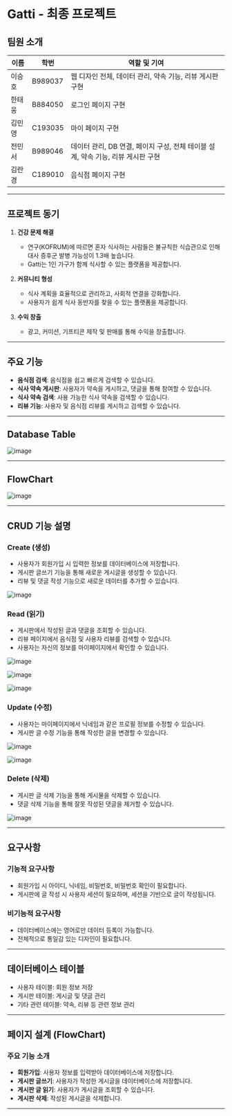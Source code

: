 
# Gatti - 최종 프로젝트

## 팀원 소개
| 이름       | 학번       | 역할 및 기여                                           |
|------------|------------|-------------------------------------------------------|
| 이승호    | B989037    | 웹 디자인 전체, 데이터 관리, 약속 기능, 리뷰 게시판 구현 |
| 한태웅    | B884050    | 로그인 페이지 구현                                    |
| 김민영    | C193035    | 마이 페이지 구현                                      |
| 전민서    | B989046    | 데이터 관리, DB 연결, 페이지 구성, 전체 테이블 설계, 약속 기능, 리뷰 게시판 구현 |
| 김란경    | C189010    | 음식점 페이지 구현                                    |

---

## 프로젝트 동기
1. **건강 문제 해결**  
   - 연구(KOFRUM)에 따르면 혼자 식사하는 사람들은 불규칙한 식습관으로 인해 대사 증후군 발병 가능성이 1.3배 높습니다.  
   - Gatti는 1인 가구가 함께 식사할 수 있는 플랫폼을 제공합니다.

2. **커뮤니티 형성**  
   - 식사 계획을 효율적으로 관리하고, 사회적 연결을 강화합니다.  
   - 사용자가 쉽게 식사 동반자를 찾을 수 있는 플랫폼을 제공합니다.

3. **수익 창출**  
   - 광고, 커미션, 기프티콘 제작 및 판매를 통해 수익을 창출합니다.

---

## 주요 기능
- **음식점 검색**: 음식점을 쉽고 빠르게 검색할 수 있습니다.
- **식사 약속 게시판**: 사용자가 약속을 게시하고, 댓글을 통해 참여할 수 있습니다.
- **식사 약속 검색**: 사용 가능한 식사 약속을 검색할 수 있습니다.
- **리뷰 기능**: 사용자 및 음식점 리뷰를 게시하고 검색할 수 있습니다.

---

## Database Table

![image](https://github.com/user-attachments/assets/e4acd4e0-c825-405c-a256-0d5b0dc0f85b)

---

## FlowChart

![image](https://github.com/user-attachments/assets/53ffd3b4-2c43-4524-9d12-33b8b0ac8af5)

---
## CRUD 기능 설명
### Create (생성)
- 사용자가 회원가입 시 입력한 정보를 데이터베이스에 저장합니다.
- 게시판 글쓰기 기능을 통해 새로운 게시글을 생성할 수 있습니다.
- 리뷰 및 댓글 작성 기능으로 새로운 데이터를 추가할 수 있습니다.

![image](https://github.com/user-attachments/assets/54b1d325-64b1-4aca-b997-8efc6320228a)


### Read (읽기)
- 게시판에서 작성된 글과 댓글을 조회할 수 있습니다.
- 리뷰 페이지에서 음식점 및 사용자 리뷰를 검색할 수 있습니다.
- 사용자는 자신의 정보를 마이페이지에서 확인할 수 있습니다.

![image](https://github.com/user-attachments/assets/0b243bb8-6c98-4094-a8a7-ff7845fe4613)

![image](https://github.com/user-attachments/assets/ffda33a7-0ab0-4a0e-b542-2bd9587109be)

![image](https://github.com/user-attachments/assets/e3a0c84e-efcb-4423-8fcb-1ba40b3127e6)

### Update (수정)
- 사용자는 마이페이지에서 닉네임과 같은 프로필 정보를 수정할 수 있습니다.
- 게시판 글 수정 기능을 통해 작성한 글을 변경할 수 있습니다.

![image](https://github.com/user-attachments/assets/08c89da9-8b89-4c5e-abc7-c4039477f0c8)

![image](https://github.com/user-attachments/assets/db24fca7-c380-4114-820f-e2c75ae85603)

### Delete (삭제)
- 게시판 글 삭제 기능을 통해 게시물을 삭제할 수 있습니다.
- 댓글 삭제 기능을 통해 잘못 작성된 댓글을 제거할 수 있습니다.

![image](https://github.com/user-attachments/assets/868f7542-d6c1-4377-8f62-cc532e2d49e1)

---

## 요구사항

### 기능적 요구사항
- 회원가입 시 아이디, 닉네임, 비밀번호, 비밀번호 확인이 필요합니다.
- 게시판에 글 작성 시 사용자 세션이 필요하며, 세션을 기반으로 글이 작성됩니다.

### 비기능적 요구사항
- 데이터베이스에는 영어로만 데이터 등록이 가능합니다.
- 전체적으로 통일감 있는 디자인이 필요합니다.

---

## 데이터베이스 테이블
- 사용자 테이블: 회원 정보 저장
- 게시판 테이블: 게시글 및 댓글 관리
- 기타 관련 테이블: 약속, 리뷰 등 관련 정보 관리

---

## 페이지 설계 (FlowChart)
### 주요 기능 소개
- **회원가입**: 사용자 정보를 입력받아 데이터베이스에 저장합니다.
- **게시판 글쓰기**: 사용자가 작성한 게시글을 데이터베이스에 저장합니다.
- **게시판 글 읽기**: 사용자가 게시글을 조회할 수 있습니다.
- **게시판 삭제**: 작성된 게시글을 삭제합니다.

---


